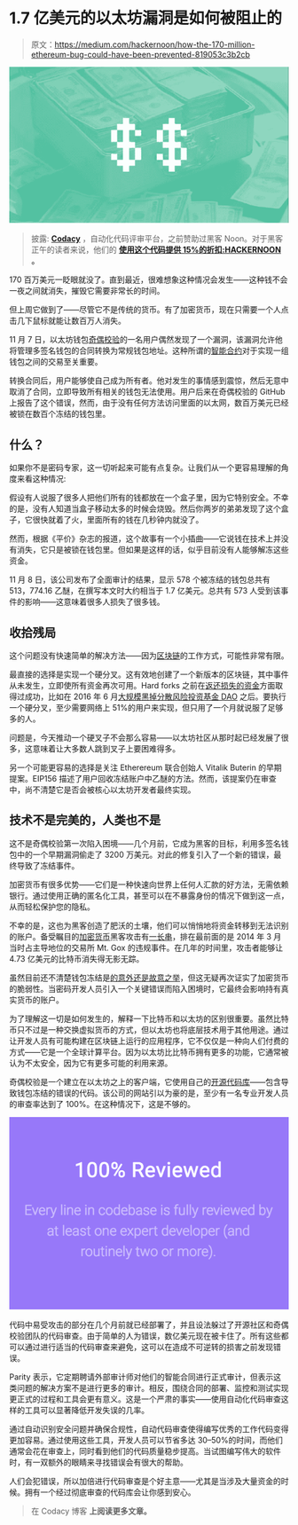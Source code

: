 # 1.7 亿美元的以太坊漏洞是如何被阻止的

> 原文：<https://medium.com/hackernoon/how-the-170-million-ethereum-bug-could-have-been-prevented-819053c3b2cb>

![](img/9012e73c938ed94e4573026092b983cd.png)

> 披露: [**Codacy**](https://goo.gl/s8fRSz) ，自动化代码评审平台，之前赞助过黑客 Noon。对于黑客正午的读者来说，他们的 [**使用这个代码提供 15%的折扣:HACKERNOON**](https://goo.gl/s8fRSz) **。**

170 百万美元一眨眼就没了。直到最近，很难想象这种情况会发生——这种钱不会一夜之间就消失，摧毁它需要非常长的时间。

但上周它做到了——尽管它不是传统的货币。有了加密货币，现在只需要一个人点击几下鼠标就能让数百万人消失。

11 月 7 日，以太坊钱包[奇偶校验](http://parity.io)的一名用户偶然发现了一个漏洞，该漏洞允许他将管理多签名钱包的合同转换为常规钱包地址。这种所谓的[智能合约](https://www.coindesk.com/information/ethereum-smart-contracts-work/)对于实现一组钱包之间的交易至关重要。

转换合同后，用户能够使自己成为所有者。他对发生的事情感到震惊，然后无意中取消了合同，立即导致所有相关的钱包无法使用。用户后来在奇偶校验的 GitHub 上报告了这个错误，然而，由于没有任何方法访问里面的以太网，数百万美元已经被锁在数百个冻结的钱包里。

## 什么？

如果你不是密码专家，这一切听起来可能有点复杂。让我们从一个更容易理解的角度来看这种情况:

假设有人说服了很多人把他们所有的钱都放在一个盒子里，因为它特别安全。不幸的是，没有人知道当盒子移动太多的时候会烧毁。然后你两岁的弟弟发现了这个盒子，它很快就着了火，里面所有的钱在几秒钟内就没了。

然而，根据《平价》杂志的报道，这个故事有一个小插曲——它说钱在技术上并没有消失，它只是被锁在钱包里。但如果是这样的话，似乎目前没有人能够解冻这些资金。

11 月 8 日，该公司发布了全面审计的结果，显示 578 个被冻结的钱包总共有 513，774.16 乙醚，在撰写本文时大约相当于 1.7 亿美元。总共有 573 人受到该事件的影响——这意味着很多人损失了很多钱。

## 收拾残局

这个问题没有快速简单的解决方法——因为[区块链](https://hackernoon.com/tagged/blockchain)的工作方式，可能性非常有限。

最直接的选择是实现一个硬分叉。这有效地创建了一个新版本的区块链，其中事件从未发生，立即使所有资金再次可用。Hard forks 之前在[返还损失的资金](https://blog.ethereum.org/2016/07/20/hard-fork-completed/)方面取得过成功，比如在 2016 年 6 月[大规模黑掉分散风险投资基金 DAO](https://en.wikipedia.org/wiki/The_DAO_(organization)) 之后。要执行一个硬分叉，至少需要网络上 51%的用户来实现，但只用了一个月就说服了足够多的人。

问题是，今天推动一个硬叉子不会那么容易——以太坊社区从那时起已经发展了很多，这意味着让大多数人跳到叉子上要困难得多。

另一个可能更容易的选择是关注 Etherereum 联合创始人 Vitalik Buterin 的早期提案。EIP156 描述了用户回收冻结账户中乙醚的方法。然而，该提案仍在审查中，尚不清楚它是否会被核心以太坊开发者最终实现。

## 技术不是完美的，人类也不是

这不是奇偶校验第一次陷入困境——几个月前，它成为黑客的目标，利用多签名钱包中的一个早期漏洞偷走了 3200 万美元。对此的修复引入了一个新的错误，最终导致了冻结事件。

加密货币有很多优势——它们是一种快速向世界上任何人汇款的好方法，无需依赖银行。通过使用正确的匿名化工具，甚至可以在不暴露身份的情况下做到这一点，从而轻松保护您的隐私。

不幸的是，这也为黑客创造了肥沃的土壤，他们可以悄悄地将资金转移到无法识别的账户。备受瞩目的[加密货币](https://hackernoon.com/tagged/cryptocurrency)黑客攻击有[一长串](https://storeofvalue.github.io/posts/cryptocurrency-hacks-so-far-august-24th/)，排在最前面的是 2014 年 3 月当时占主导地位的交易所 Mt. Gox 的违规事件。在几年的时间里，攻击者能够让 4.73 亿美元的比特币消失得无影无踪。

虽然目前还不清楚钱包冻结是[的意外还是故意之举](https://wccftech.com/frozen-300-million-eth-was-no-accident/)，但这无疑再次证实了加密货币的脆弱性。当密码开发人员引入一个关键错误而陷入困境时，它最终会影响持有真实货币的账户。

为了理解这一切是如何发生的，解释一下比特币和以太坊的区别很重要。虽然比特币只不过是一种交换虚拟货币的方式，但以太坊也将底层技术用于其他用途。通过让开发人员有可能构建在区块链上运行的应用程序，它不仅仅是一种向人们付费的方式——它是一个全球计算平台。因为以太坊比比特币拥有更多的功能，它通常被认为不太安全，因为它有更多可能的利用来源。

奇偶校验是一个建立在以太坊之上的客户端，它使用自己的[开源代码库](https://github.com/paritytech/parity)——包含导致钱包冻结的错误的代码。该公司的网站引以为豪的是，至少有一名专业开发人员的审查率达到了 100%。在这种情况下，这是不够的。

![](img/b176d099424243883f62e64d72c22a35.png)

代码中易受攻击的部分在几个月前就已经部署了，并且设法躲过了开源社区和奇偶校验团队的代码审查。由于简单的人为错误，数亿美元现在被卡住了。所有这些都可以通过进行适当的代码审查来避免，这可以在造成不可逆转的损害之前发现错误。

Parity 表示，它定期聘请外部审计师对他们的智能合同进行正式审计，但表示这类问题的解决方案不是进行更多的审计。相反，围绕合同的部署、监控和测试实现更正式的过程和工具会更有意义。这是一个严肃的事实——使用自动化代码审查这样的工具可以显著降低开发失误的几率。

通过自动识别安全问题并确保合规性，自动代码审查使得编写优秀的工作代码变得更加容易。通过使用这些工具，开发人员可以节省多达 30–50%的时间，而他们通常会花在审查上，同时看到他们的代码质量稳步提高。当试图编写伟大的软件时，有一双额外的眼睛来寻找错误会有很大的帮助。

人们会犯错误，所以加倍进行代码审查是个好主意——尤其是当涉及大量资金的时候。拥有一个经过彻底审查的代码库会让你感到安心。

> 在 Codacy 博客 **上阅读更多文章。**